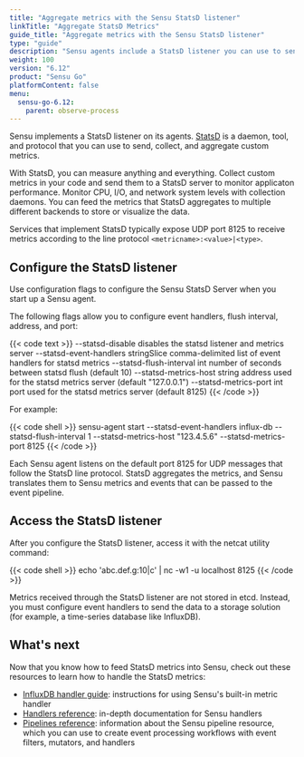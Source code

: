 ```yaml
---
title: "Aggregate metrics with the Sensu StatsD listener"
linkTitle: "Aggregate StatsD Metrics"
guide_title: "Aggregate metrics with the Sensu StatsD listener"
type: "guide"
description: "Sensu agents include a StatsD listener you can use to send application performance, CPU, I/O, and network utilization metrics to your observability pipeline."
weight: 100
version: "6.12"
product: "Sensu Go"
platformContent: false
menu:
  sensu-go-6.12:
    parent: observe-process
---
```


Sensu implements a StatsD listener on its agents.
[StatsD][1] is a daemon, tool, and protocol that you can use to send, collect, and aggregate custom metrics.

With StatsD, you can measure anything and everything.
Collect custom metrics in your code and send them to a StatsD server to monitor applicaton performance.
Monitor CPU, I/O, and network system levels with collection daemons.
You can feed the metrics that StatsD aggregates to multiple different backends to store or visualize the data.

Services that implement StatsD typically expose UDP port 8125 to receive metrics according to the line protocol `<metricname>:<value>|<type>`.

## Configure the StatsD listener

Use configuration flags to configure the Sensu StatsD Server when you start up a Sensu agent.

The following flags allow you to configure event handlers, flush interval, address, and port:

{{< code text >}}
--statsd-disable                      disables the statsd listener and metrics server
--statsd-event-handlers stringSlice   comma-delimited list of event handlers for statsd metrics
--statsd-flush-interval int           number of seconds between statsd flush (default 10)
--statsd-metrics-host string          address used for the statsd metrics server (default "127.0.0.1")
--statsd-metrics-port int             port used for the statsd metrics server (default 8125)
{{< /code >}}

For example:

{{< code shell >}}
sensu-agent start --statsd-event-handlers influx-db --statsd-flush-interval 1 --statsd-metrics-host "123.4.5.6" --statsd-metrics-port 8125
{{< /code >}}

Each Sensu agent listens on the default port 8125 for UDP messages that follow the StatsD line protocol.
StatsD aggregates the metrics, and Sensu translates them to Sensu metrics and events that can be passed to the event pipeline.

## Access the StatsD listener

After you configure the StatsD listener, access it with the netcat utility command:

{{< code shell >}}
echo 'abc.def.g:10|c' | nc -w1 -u localhost 8125
{{< /code >}}

Metrics received through the StatsD listener are not stored in etcd.
Instead, you must configure event handlers to send the data to a storage solution (for example, a time-series database like InfluxDB).

## What's next

Now that you know how to feed StatsD metrics into Sensu, check out these resources to learn how to handle the StatsD metrics:

* [InfluxDB handler guide][3]: instructions for using Sensu's built-in metric handler
* [Handlers reference][2]: in-depth documentation for Sensu handlers
* [Pipelines reference][6]: information about the Sensu pipeline resource, which you can use to create event processing workflows with event filters, mutators, and handlers


[1]: https://github.com/statsd/statsd
[2]: ../handlers/
[3]: ../populate-metrics-influxdb/
[4]: https://nc110.sourceforge.io/
[6]: ../pipelines/

